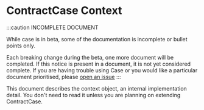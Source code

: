 # ContractCase Context

:::caution INCOMPLETE DOCUMENT

While case is in beta, some of the documentation is incomplete or bullet points only. 

Each breaking change during the beta, one more document will be completed. If this notice is present in a document, it is not yet considered complete. If you are having trouble using Case or you would like a particular document prioritised, please [open an issue](https://github.com/case-contract-testing/case/issues/new)
:::


This document describes the context object, an internal implementation detail. You don't need to read it unless you are planning on extending ContractCase.